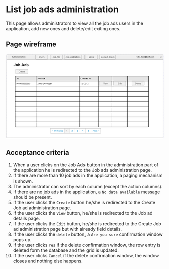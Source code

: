 # List job ads administration

This page allows administrators to view all the job ads users in the application, add new ones and delete/edit exiting ones.

## Page wireframe

![Home Page](../assets/jobs-ad-admin.png)

## Acceptance criteria

1. When a user clicks on the Job Ads button in the administration part of the application he is redirected to the Job ads administration page.
2. If there are more than 10 job ads in the application, a paging mechanism is shown.
3. The administrator can sort by each column (except the action columns).
4. If there are no job ads in the application, a `No data available` message should be present.
5. If the user clicks the `Create` button he/she is redirected to the Create Job ad administration page.
6. If the user clicks the `View` button, he/she is redirected to the Job ad details page.
7. If the user clicks the `Edit` button, he/she is redirected to the Create Job ad administration page but with already field details.
8. If the user clicks the `delete` button, a `Are you sure` confirmation window pops up.
9. If the user clicks `Yes` if the delete confirmation window, the row entry is deleted form the database and the grid is updated.
10. If the user clicks `Cancel` if the delete confirmation window, the window closes and nothing else happens.
